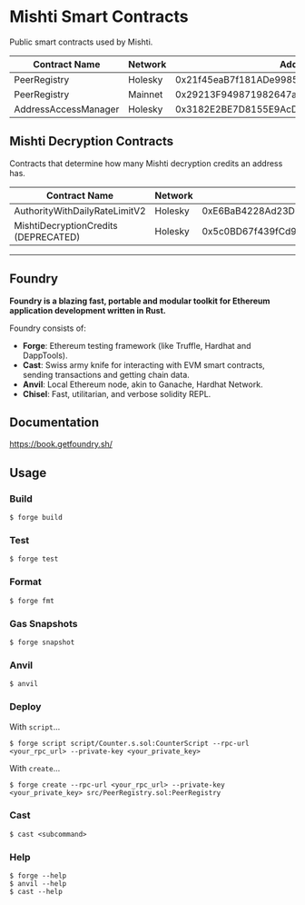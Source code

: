 # Mishti Smart Contracts

Public smart contracts used by Mishti.

| Contract Name | Network | Address | Owner |
| --- | --- | --- | --- |
| PeerRegistry | Holesky | 0x21f45eaB7f181ADe9985b4ce99D612cA84E6acB8 | n/a |
| PeerRegistry | Mainnet | 0x29213F949871982647adC56786fe066e7e5Aeeea | n/a |
| AddressAccessManager | Holesky | 0x3182E2BE7D8155E9AcDB599e39Fc3D48A400C094 | 0xb18399Ce7899278C1E2dcDe1dbd00FBAb0C970DF |

## Mishti Decryption Contracts

Contracts that determine how many Mishti decryption credits an address has.

| Contract Name | Network | Address | Owner |
| --- | --- | --- | --- |
| AuthorityWithDailyRateLimitV2 | Holesky | 0xE6BaB4228Ad23D59A1F1D69f1Cb14C2Ba29D91e9 | 0xb18399Ce7899278C1E2dcDe1dbd00FBAb0C970DF |
| MishtiDecryptionCredits (DEPRECATED) | Holesky | 0x5c0BD67f439fCd9D48D7033670e0eE1aF52F45c0 | 0xb18399Ce7899278C1E2dcDe1dbd00FBAb0C970DF |

<hr/>

## Foundry

**Foundry is a blazing fast, portable and modular toolkit for Ethereum application development written in Rust.**

Foundry consists of:

-   **Forge**: Ethereum testing framework (like Truffle, Hardhat and DappTools).
-   **Cast**: Swiss army knife for interacting with EVM smart contracts, sending transactions and getting chain data.
-   **Anvil**: Local Ethereum node, akin to Ganache, Hardhat Network.
-   **Chisel**: Fast, utilitarian, and verbose solidity REPL.

## Documentation

https://book.getfoundry.sh/

## Usage

### Build

```shell
$ forge build
```

### Test

```shell
$ forge test
```

### Format

```shell
$ forge fmt
```

### Gas Snapshots

```shell
$ forge snapshot
```

### Anvil

```shell
$ anvil
```

### Deploy

With `script`...

```shell
$ forge script script/Counter.s.sol:CounterScript --rpc-url <your_rpc_url> --private-key <your_private_key>
```

With `create`...

```shell
$ forge create --rpc-url <your_rpc_url> --private-key <your_private_key> src/PeerRegistry.sol:PeerRegistry
```

### Cast

```shell
$ cast <subcommand>
```

### Help

```shell
$ forge --help
$ anvil --help
$ cast --help
```
